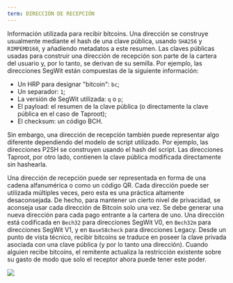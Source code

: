 ```yaml
---
term: DIRECCIÓN DE RECEPCIÓN
---
```


Información utilizada para recibir bitcoins. Una dirección se construye usualmente mediante el hash de una clave pública, usando `SHA256` y `RIMPEMD160`, y añadiendo metadatos a este resumen. Las claves públicas usadas para construir una dirección de recepción son parte de la cartera del usuario y, por lo tanto, se derivan de su semilla. Por ejemplo, las direcciones SegWit están compuestas de la siguiente información:
* Un HRP para designar "bitcoin": `bc`;
* Un separador: `1`;
* La versión de SegWit utilizada: `q` o `p`;
* El payload: el resumen de la clave pública (o directamente la clave pública en el caso de Taproot);
* El checksum: un código BCH.

Sin embargo, una dirección de recepción también puede representar algo diferente dependiendo del modelo de script utilizado. Por ejemplo, las direcciones P2SH se construyen usando el hash del script. Las direcciones Taproot, por otro lado, contienen la clave pública modificada directamente sin hashearla.

Una dirección de recepción puede ser representada en forma de una cadena alfanumérica o como un código QR. Cada dirección puede ser utilizada múltiples veces, pero esta es una práctica altamente desaconsejada. De hecho, para mantener un cierto nivel de privacidad, se aconseja usar cada dirección de Bitcoin solo una vez. Se debe generar una nueva dirección para cada pago entrante a la cartera de uno. Una dirección está codificada en `Bech32` para direcciones SegWit V0, en `Bech32m` para direcciones SegWit V1, y en `Base58check` para direcciones Legacy. Desde un punto de vista técnico, recibir bitcoins se traduce en poseer la clave privada asociada con una clave pública (y por lo tanto una dirección). Cuando alguien recibe bitcoins, el remitente actualiza la restricción existente sobre su gasto de modo que solo el receptor ahora puede tener este poder.

![](../../dictionnaire/assets/23.png)